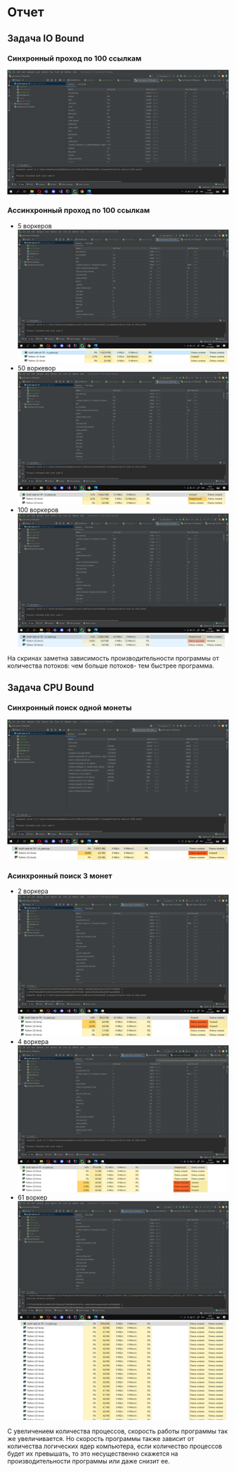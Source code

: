 # Отчет
## Задача IO Bound
### Синхронный проход по 100 ссылкам
![](pics/io_1.png)
### Ассинхронный проход по 100 ссылкам
* 5 воркеров
![](pics/io_2.png)
![](pics/io_async_5_disp.png)
* 50 воркевор
![](pics/io_3.png)
![](pics/io_async_50_disp.png)
* 100 воркеров
![](pics/io_4.png)
![](pics/io_async_100_disp.png)

На скринах заметна зависимость производительности программы от количества потоков: чем больше потоков-
тем быстрее программа.

## Задача CPU Bound
### Синхронный поиск одной монеты
![](pics/cpu_1.png)
![](pics/cpu_sync_disp.png)
### Асинхронный поиск 3 монет
* 2 воркера
![](pics/cpu_2.png)
![](pics/cpu_async_2_disp.png)
* 4 воркера
![](pics/cpu_4.png)
![](pics/cpu_async_4_disp.png)
* 61 воркер
![](pics/cpu_5.png)
![](pics/cpu_async_5_disp.png)

С увеличением количества процессов, скорость работы программы так же увеличивается.
Но скорость программы также зависит от количества логических ядер компьютера, если количество
процессов будет их превышать, то это несущественно скажется на производительности программы или даже
снизит ее.
